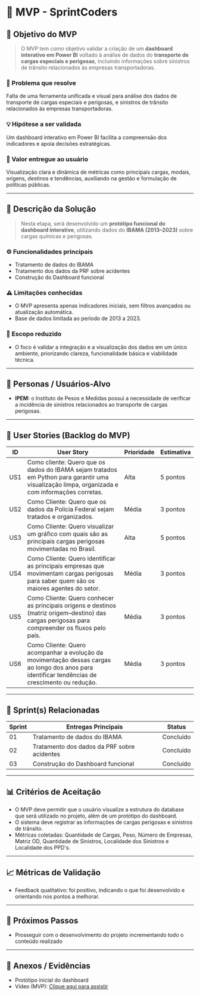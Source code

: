 # 📌 MVP - SprintCoders

## 🎯 Objetivo do MVP

> O MVP tem como objetivo validar a criação de um **dashboard interativo em Power BI** voltado à análise de dados do **transporte de cargas especiais e perigosas**, incluindo informações sobre sinistros de trânsito relacionados às empresas transportadoras.

### 🧩 Problema que resolve
Falta de uma ferramenta unificada e visual para análise dos dados de transporte de cargas especiais e perigosas, e sinistros de trânsito relacionados às empresas transportadoras.

### 💡 Hipótese a ser validada
Um dashboard interativo em Power BI facilita a compreensão dos indicadores e apoia decisões estratégicas.

### 🚀 Valor entregue ao usuário
Visualização clara e dinâmica de métricas como principais cargas, modais, origens, destinos e tendências, auxiliando na gestão e formulação de políticas públicas.

---

## 📝 Descrição da Solução

> Nesta etapa, será desenvolvido um **protótipo funcional do dashboard interativo**, utilizando dados do **IBAMA (2013–2023)** sobre cargas químicas e perigosas.

### ⚙️ Funcionalidades principais
- Tratamento de dados do IBAMA
- Tratamento dos dados da PRF sobre acidentes 
- Construção do Dashboard funcional 

### ⚠️ Limitações conhecidas
- O MVP apresenta apenas indicadores iniciais, sem filtros avançados ou atualização automática.  
- Base de dados limitada ao período de 2013 a 2023.  

### 🎯 Escopo reduzido
- O foco é validar a integração e a visualização dos dados em um único ambiente, priorizando clareza, funcionalidade básica e viabilidade técnica.

---

## 👥 Personas / Usuários-Alvo
- **IPEM:** o Instituto de Pesos e Medidas possui a necessidade de verificar a incidência de sinistros relacionados ao transporte de cargas perigosas. 
---

## 🔑 User Stories (Backlog do MVP)

| ID  | User Story                                                                                                                       | Prioridade | Estimativa  |
|-----|----------------------------------------------------------------------------------------------------------------------------------|------------|-------------|
| US1 | Como cliente: Quero que os dados do IBAMA sejam tratados em Python para garantir uma visualização limpa, organizada e com informações corretas. | Alta       | 5 pontos    |
| US2 | Como Cliente: Quero que os dados da Policia Federal sejam tratados e organizados.      | Média      | 3 pontos    |
| US3 | Como Cliente: Quero visualizar um gráfico com quais são as principais cargas perigosas movimentadas no Brasil.                          | Alta       | 5 pontos    |
| US4 | Como Cliente: Quero identificar as principais empresas que movimentam cargas perigosas para saber quem são os maiores agentes do setor.    | Média      | 3 pontos    |
| US5 | Como Cliente: Quero conhecer as principais origens e destinos (matriz origem–destino) das cargas perigosas para compreender os fluxos pelo país.   | Média      | 3 pontos    |
| US6 | Como Cliente: Quero acompanhar a evolução da movimentação dessas cargas ao longo dos anos para identificar tendências de crescimento ou redução.  | Média      | 3 pontos    |


---

## 📅 Sprint(s) Relacionadas
| Sprint | Entregas Principais                          | Status   |
|--------|----------------------------------------------|----------|
| 01     | Tratamento de dados do IBAMA | Concluído|
| 02     | Tratamento dos dados da PRF sobre acidentes | Concluído |
| 03     | Construção do Dashboard funcional       | Concluído |
      

---

## 📊 Critérios de Aceitação
- O MVP deve permitir que o usuário visualize a estrutura do database que será utilizado no projeto, além de um protótipo do dashboard.
- O sistema deve registrar as informações de cargas perigosas e sinistros de trânsito.
- Métricas coletadas: Quantidade de Cargas, Peso, Número de Empresas, Matriz OD, Quantidade de Sinistros, Localidade dos Sinistros e Localidade dos PPD's. 

---

## 📈 Métricas de Validação
- Feedback qualitativo: foi positivo, indicando o que foi desenvolvido e orientando nos pontos a melhorar.

---

## 🚀 Próximos Passos
- Prosseguir com o desenvolvimento do projeto incrementando todo o conteúdo realizado
  
---

## 📂 Anexos / Evidências
- Protótipo inicial do dashboard
- Vídeo (MVP): [Clique aqui para assistir](https://youtu.be/_r4lNfdVtYc)


